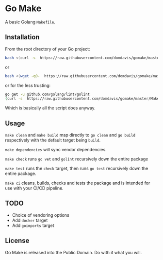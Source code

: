 # Go Make

A basic Golang `Makefile`.

## Installation

From the root directory of your Go project:

```bash
bash <(curl -s  https://raw.githubusercontent.com/domdavis/gomake/master/install.sh)
```

or

```bash
bash <(wget -qO-  https://raw.githubusercontent.com/domdavis/gomake/master/install.sh)
```

or for the less trusting:

```bash
go get -u github.com/golang/lint/golint
(curl -s  https://raw.githubusercontent.com/domdavis/gomake/master/Makefile) > Makefile
```

Which is basically all the script does anyway.

## Usage

`make clean` and `make build` map directly to `go clean` and `go build`
respectively with the default target being `build`.

`make dependencies` will sync vendor dependencies.

`make check` runs `go vet` and `golint` recursively down the entire package

`make test` runs the `check` target, then runs `go test` recursively down the
entire package.

`make ci` cleans, builds, checks and tests the package and is intended for use
with your CI/CD pipeline.

## TODO

  * Choice of vendoring options
  * Add `docker` target
  * Add `goimports` target

## License

Go Make is released into the Public Domain. Do with it what you will.

